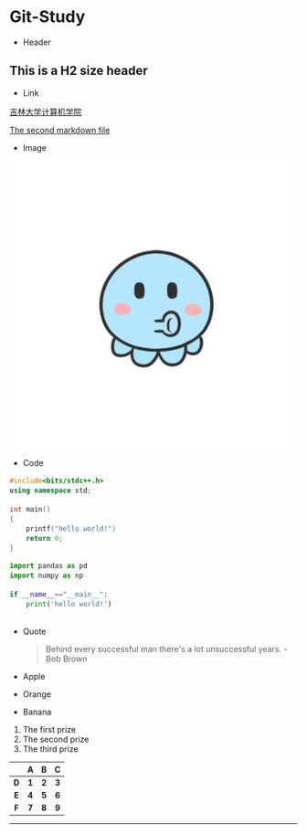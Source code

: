 # Git-Study



- Header

## This is a H2 size header





- Link

[吉林大学计算机学院](http://ccst.jlu.edu.cn/)

[The second markdown file](./second.md)



- Image

![octopus](./apic.jpeg)







- Code

```c++
#include<bits/stdc++.h>
using namespace std;

int main()  
{  
    printf("hello world!")
    return 0;  
}

```



```python
import pandas as pd
import numpy as np

if __name__=="__main__":
    print('hello world!')
    
```





- Quote

    > Behind every successful man there's a lot unsuccessful years.  - Bob Brown 



- Apple
- Orange
- Banana



1. The first prize
2. The second prize
3. The third prize



|       | **A** | **B** | **C** |
| :---: | :---: | :---: | :---: |
| **D** | **1** | **2** | **3** |
| **E** | **4** | **5** | **6** |
| **F** | **7** | **8** | **9** |





------





